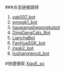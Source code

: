 ###点击链接跳转
1. [sgk007_bot](https://t.me/sgk007_bot?start=NjcyMzEzOTE4Nw)
2. [wmsgk1_bot](https://t.me/wmsgk1_bot?start=6723139187)
3. [haowangshegongkubot](https://t.me/haowangshegongkubot?start=9XYMUX3JJBC7D533EA8DW)
4. [DingDangCats_Bot](https://t.me/DingDangCats_Bot?start=759098de6ff66395)
5. [LianchaBot](https://t.me/LianchaBot?start=b98b60f92414)
6. [FanHuaSGK_bot](https://t.me/FanHuaSGK_bot?start=FanHua_HKPXDCTH)
7. [jrsgk2_bot](https://t.me/jrsgk2_bot?start=NjcyMzEzOTE4Nw==)
8. [liushanmencd_bot](https://t.me/liushanmencd_bot?start=NjcyMzEzOTE4Nw==)

#快捷搜索
[XiaoE_so](https://t.me/XiaoE_so)
